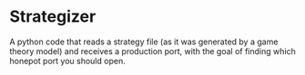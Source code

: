 # Strategizer
A python code that reads a strategy file (as it was generated by a game theory model) and receives a production port, with the goal of finding which honepot port you should open.
